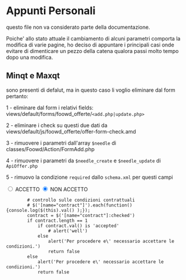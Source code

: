 Appunti Personali
=================

questo file non va considerato parte della documentazione.

Poiche' allo stato attuale il cambiamento di alcuni parametri comporta la modifica di varie pagine, ho deciso di appuntare i principali casi onde evitare di dimenticare un pezzo della catena qualora passi molto tempo dopo una modifica.


Minqt e Maxqt
-------------

sono presenti di defalut, ma in questo caso li voglio eliminare dal form pertanto: 

1 - eliminare dal form i relativi fields: views/default/forms/foowd_offerte/`<add.php|update.php>`

2 - eliminare i check su questi due dati da views/default/js/foowd_offerte/offer-form-check.amd

3 - rimuovere i parametri dall'array `$needle` di classes/Foowd/Action/FormAdd.php

4 - rimuovere i parametri da `$needle_create` e `$needle_update` di `ApiOffer.php`

5 - rimuovo la condizione `required` dallo `schema.xml` per questi campi


<input type="radio" name="contract" value="accepted"/> ACCETTO 
<input type="radio" name="contract" value="notaccepted" checked/> NON ACCETTO 


            # controllo sulle condizioni contrattuali
            # $('[name="contract"]').each(function(){console.log($(this).val() );});
            contract = $('[name="contract"]:checked')
            if contract.length == 1
                if contract.val() is 'accepted'
                    # alert('well')
                else 
                    alert('Per procedere e\' necessario accettare le condizioni.')
                    return false
            else
                alert('Per procedere e\' necessario accettare le condizioni.')
                return false